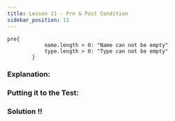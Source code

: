 ```yaml
---
title: Lesson 11 - Pre & Post Condition
sidebar_position: 11
---
```


```cadence
pre{
            name.length > 0: "Name can not be empty"
            type.length > 0: "Type can not be empty"
        }
```

### **Explanation:**

### **Putting it to the Test:**

### Solution !!
